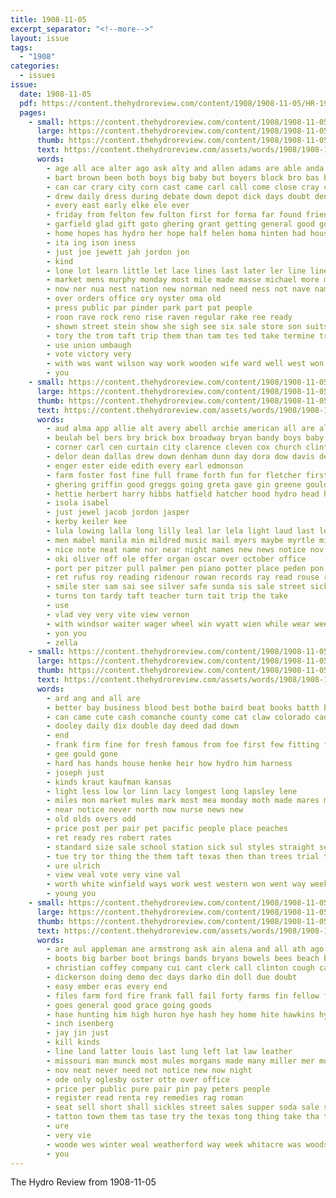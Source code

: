 ```yaml
---
title: 1908-11-05
excerpt_separator: "<!--more-->"
layout: issue
tags:
  - "1908"
categories:
  - issues
issue:
  date: 1908-11-05
  pdf: https://content.thehydroreview.com/content/1908/1908-11-05/HR-1908-11-05.pdf
  pages:
    - small: https://content.thehydroreview.com/content/1908/1908-11-05/small/HR-1908-11-05-01.jpg
      large: https://content.thehydroreview.com/content/1908/1908-11-05/large/HR-1908-11-05-01.jpg
      thumb: https://content.thehydroreview.com/content/1908/1908-11-05/thumbnails/HR-1908-11-05-01.jpg
      text: https://content.thehydroreview.com/assets/words/1908/1908-11-05/HR-1908-11-05-01.txt
      words:
        - age all ace alter ago ask alty and allen adams are able anda ala american
        - bart brown been both boys big baby but boyers block bro bas bryan boast business best bent beaver bandy ball blew basket
        - can car crary city corn cast came carl call come close cray carly col county chait
        - drew daily dress during debate down depot dick days doubt denham dray done
        - every east early elke ele ever
        - friday from felton few fulton first for forma far found friends
        - garfield glad gift goto ghering grant getting general good gov gains gave gar goods
        - home hopes has hydro her hope half helen homa hinten had house hungate
        - ita ing ison iness
        - just joe jewett jah jordon jon
        - kind
        - lone lot learn little let lace lines last later ler line linen long
        - market mens murphy monday most mile made masse michael more money much mighty many morn may matter
        - now ner nua nest nation new norman ned need ness not nave names necessary
        - over orders office ory oyster oma old
        - press public par pinder park part pat people
        - roon rave rock reno rise raven regular rake ree ready
        - shown street stein show she sigh see six sale store son suits sas school sell sum state sallie still souri second side safe sho style sese springs solid suit short saturday summe stern stand stick seems straight states sunday subject seo sugden sens stock selling swell
        - tory the trom taft trip them than tam tes ted take termine track thousand town team train table tor tate
        - use union umbaugh
        - vote victory very
        - with was want wilson way work wooden wife ward well west won winning weare will world week wile went while
        - you
    - small: https://content.thehydroreview.com/content/1908/1908-11-05/small/HR-1908-11-05-02.jpg
      large: https://content.thehydroreview.com/content/1908/1908-11-05/large/HR-1908-11-05-02.jpg
      thumb: https://content.thehydroreview.com/content/1908/1908-11-05/thumbnails/HR-1908-11-05-02.jpg
      text: https://content.thehydroreview.com/assets/words/1908/1908-11-05/HR-1908-11-05-02.txt
      words:
        - aud alma app allie alt avery abell archie american all are alfred and auna
        - beulah bel bers bry brick box broadway bryan bandy boys baby ben baptist barr boy bily blan baird but bank breckenridge
        - corner carl cen curtain city clarence cleven cox church clinton car comstock cham count company collins cotton cleo course cora cream chick
        - delor dean dallas drew down denham dunn day dora dow davis depa ding davenport
        - enger ester eide edith every earl edmonson
        - farm foster fost fine full frame forth fun for fletcher first fern friday from
        - ghering griffin good greggs going greta gave gin greene gould gregg given
        - hettie herbert harry hibbs hatfield hatcher hood hydro head herb hazel how hungate home hardware horry has
        - isola isabel
        - just jewel jacob jordon jasper
        - kerby keiler kee
        - lula lowing lalla long lilly leal lar lela light laud last lebel look loyd line lin lief large
        - men mabel manila min mildred music mail myers maybe myrtle miles marvel mares mer mountain more mckay mary monday mye miss money made mckee
        - nice note neat name nor near night names new news notice nov
        - oki oliver off ole offer organ oscar over october office
        - port per pitzer pull palmer pen piano potter place peden pon porter por pillow prise pearl
        - ret rufus roy reading ridenour rowan records ray read rouse robert ruth reber ralph rud
        - smile ster sam sai see silver safe sunda sis sale street sick standard susie sister song sabel sunday soon sherman show study scott send sleep shumate selling seen
        - turns ton tardy taft teacher turn tait trip the take
        - use
        - vlad vey very vite view vernon
        - with windsor waiter wager wheel win wyatt wien while wear week wife well was wood woods will weeks white
        - yon you
        - zella
    - small: https://content.thehydroreview.com/content/1908/1908-11-05/small/HR-1908-11-05-03.jpg
      large: https://content.thehydroreview.com/content/1908/1908-11-05/large/HR-1908-11-05-03.jpg
      thumb: https://content.thehydroreview.com/content/1908/1908-11-05/thumbnails/HR-1908-11-05-03.jpg
      text: https://content.thehydroreview.com/assets/words/1908/1908-11-05/HR-1908-11-05-03.txt
      words:
        - ard ang and all are
        - better bay business blood best bothe baird beat books batth boys back black break bee
        - can came cute cash comanche county come cat claw colorado caddo carson city cin coast
        - dooley daily dix double day deed dad down
        - end
        - frank firm fine for fresh famous from foe first few fitting face farm
        - gee gould gone
        - hard has hands house henke heir how hydro him harness
        - joseph just
        - kinds kraut kaufman kansas
        - light less low lor linn lacy longest long lapsley lene
        - miles mon market mules mark most mea monday moth made mares mut
        - near notice never north now nurse news new
        - old olds overs odd
        - price post per pair pet pacific people place peaches
        - ret ready res robert rates
        - standard size sale school station sick sul styles straight sery seen spring stan season streets strong sauer stand son sells smiling steel studebaker stock sea sed
        - tue try tor thing the them taft texas then than trees trial town taken ton
        - ure ulrich
        - view veal vote very vine val
        - worth white winfield ways work west western won went way weeks wear was winn
        - young you
    - small: https://content.thehydroreview.com/content/1908/1908-11-05/small/HR-1908-11-05-04.jpg
      large: https://content.thehydroreview.com/content/1908/1908-11-05/large/HR-1908-11-05-04.jpg
      thumb: https://content.thehydroreview.com/content/1908/1908-11-05/thumbnails/HR-1908-11-05-04.jpg
      text: https://content.thehydroreview.com/assets/words/1908/1908-11-05/HR-1908-11-05-04.txt
      words:
        - are aul appleman ane armstrong ask ain alena and all ath ago american ates ace ast antee ale
        - boots big barber boot brings bands bryans bowels bees beach best bers been both but bus bas barn buy bil ber brown bring blue buyer bandy
        - christian coffey company cui cant clerk call clinton cough cattle church card camp city chart corn come cheer can check con
        - dickerson doing demo dec days darko din doll due doubt
        - easy ember eras every end
        - files farm ford fire frank fall fail forty farms fin fellow fast free from for
        - goes general good grace going goods
        - hase hunting him high huron hye hash hey home hite hawkins hydro her hair holcomb has
        - inch isenberg
        - jay jin just
        - kill kinds
        - line land latter louis last lung left lat law leather
        - missouri man munck most mules morgans made many miller mer morn
        - nov neat never need not notice new now night
        - ode only oglesby oster otte over office
        - price per public pure pair pin pay peters people
        - register read renta rey remedies rag roman
        - seat sell short shall sickles street sales supper soda sale seer seig scott service shave suit saturday sons seller smith stock special span send sette sample sick see
        - tatton town them tas tase try the texas tong thing take tha thomas tae thralls tar terrill than tone
        - ure
        - very vie
        - woode wes winter weal weatherford way week whitacre was woods wick wile will wien work with wing weare want
        - you
---
```


The Hydro Review from 1908-11-05

<!--more-->

